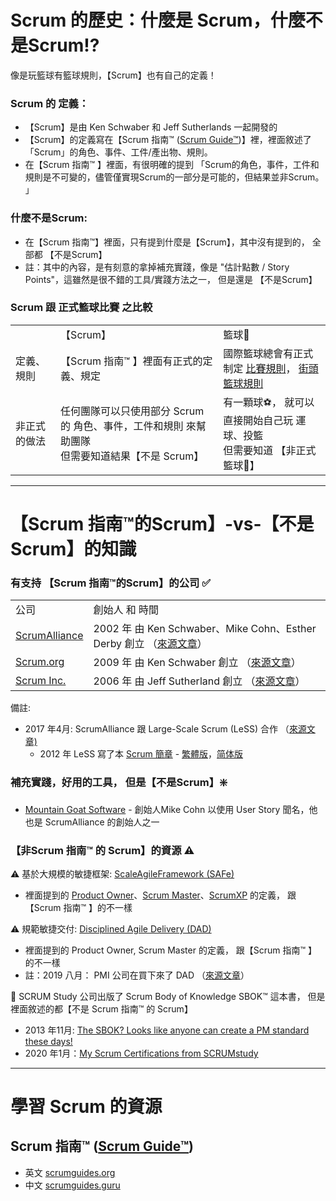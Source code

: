 # Scrum 的歷史：什麼是 Scrum，什麼不是Scrum!?

像是玩籃球有籃球規則，【Scrum】也有自己的定義！

### Scrum 的 定義：

*   【Scrum】是由 Ken Schwaber 和 Jeff Sutherlands 一起開發的
*   【Scrum】的定義寫在【Scrum 指南™ ([Scrum Guide™](https://www.scrumguides.org/))】裡，裡面敘述了 「Scrum」的角色、事件、工件/產出物、規則。
*   在【Scrum 指南™ 】裡面，有很明確的提到 「Scrum的角色，事件，工件和規則是不可變的，儘管僅實現Scrum的一部分是可能的，但結果並非Scrum。 」

### 什麼不是Scrum:

*   在【Scrum 指南™】裡面，只有提到什麼是【Scrum】，其中沒有提到的， 全部都 【不是Scrum】
*   註：其中的內容，是有刻意的拿掉補充實踐，像是 "估計點數 / Story Points"，這雖然是很不錯的工具/實踐方法之一， 但是還是 【不是Scrum】

### Scrum 跟 正式籃球比賽 之比較

<table><tbody><tr><td>&nbsp;</td><td>【Scrum】</td><td>籃球🏀</td></tr><tr><td>定義、規則</td><td>【Scrum 指南™ 】裡面有正式的定義、規定</td><td>國際籃球總會有正式制定 <a href="https://zh.wikipedia.org/wiki/%E7%B1%83%E7%90%83#%E6%AF%94%E8%B3%BD%E8%A6%8F%E5%89%87">比賽規則</a>， <a href="https://zh.wikipedia.org/wiki/%E8%A1%97%E9%A0%AD%E7%B1%83%E7%90%83">街頭籃球規則</a></td></tr><tr><td>非正式的做法</td><td>任何團隊可以只使用部分 Scrum 的 角色、事件，工件和規則 來幫助團隊<br>但需要知道結果【不是 Scrum】</td><td>有一顆球⚽️， 就可以直接開始自己玩 運球、投籃<br>但需要知道 【非正式籃球🏀】</td></tr></tbody></table>

---

# 【Scrum 指南™的Scrum】-vs-【不是Scrum】的知識

### 有支持 【Scrum 指南™的Scrum】的公司 ✅

<table><tbody><tr><td>公司</td><td>創始人 和 時間</td></tr><tr><td><a href="https://www.scrumalliance.org/about-scrum/overview">ScrumAlliance</a></td><td>2002 年 由 Ken Schwaber、Mike Cohn、Esther Derby 創立 （<a href="https://medium.com/serious-scrum/how-certification-paths-divided-the-organisations-of-agile-and-scrum-ff785a2820b2#09f7">來源文章</a>）</td></tr><tr><td><a href="https://www.scrum.org/resources/scrum-guide">Scrum.org</a></td><td>2009 年 由 Ken Schwaber 創立 （<a href="https://medium.com/serious-scrum/how-certification-paths-divided-the-organisations-of-agile-and-scrum-ff785a2820b2#72d1">來源文章</a>）</td></tr><tr><td><a href="https://www.scruminc.com/tag/scrum-guide/">Scrum Inc.</a></td><td>2006 年 由 Jeff Sutherland 創立 （<a href="https://medium.com/serious-scrum/how-certification-paths-divided-the-organisations-of-agile-and-scrum-ff785a2820b2#2035">來源文章</a>）</td></tr></tbody></table>

備註:

*   2017 年4月: ScrumAlliance 跟 Large-Scale Scrum (LeSS) 合作 （[來源文章)](https://www.scrumalliance.org/about-us/press-room/press-releases/scrum-alliance%C2%AE-announces-partnership-with-less-company)
    *   2012 年 LeSS 寫了本 [Scrum 簡章](https://scrumprimer.org/) - [繁體版](https://scrumprimer.org/primers/zh-tw_scrumprimer20.pdf)，[简体版](https://scrumprimer.org/primers/zh-cn_scrumprimer20.pdf)

### 補充實踐，好用的工具， 但是【不是Scrum】❇️

*   [Mountain Goat Software](https://medium.com/serious-scrum/how-certification-paths-divided-the-organisations-of-agile-and-scrum-ff785a2820b2#61e3) - 創始人Mike Cohn 以使用 User Story 聞名，他也是 ScrumAlliance 的創始人之一

### 【非Scrum 指南™ 的 Scrum】的資源 ⚠

⚠️ 基於大規模的敏捷框架: [ScaleAgileFramework (SAFe)](https://www.scaledagileframework.com)

*   裡面提到的 [Product Owner](https://www.scaledagileframework.com/product-owner/)、[Scrum Master](https://www.scaledagileframework.com/scrum-master/)、[ScrumXP](https://www.scaledagileframework.com/scrumxp/) 的定義， 跟【Scrum 指南™ 】的不一樣

⚠️ 規範敏捷交付: [Disciplined Agile Delivery (DAD)](https://www.pmi.org/disciplined-agile/process/introduction-to-dad)

*   裡面提到的 Product Owner, Scrum Master 的定義， 跟【Scrum 指南™ 】的不一樣
*   註：2019 八月： PMI 公司在買下來了 DAD （[來源文章](https://www.pmi.org/about/press-media/press-releases/project-management-institute-announces-acquisition-of-disciplined-agile)）

🚨 SCRUM Study 公司出版了 Scrum Body of Knowledge SBOK™ 這本書， 但是裡面敘述的都【不是 Scrum 指南™ 的 Scrum】

*   2013 年11月: [The SBOK? Looks like anyone can create a PM standard these days!](https://www.projectmanagement.com/blog-post/7084/The-SBOK---Looks-like-anyone-can-create-a-PM-standard-these-days-)
*   2020 年1月：[My Scrum Certifications from SCRUMstudy](https://vitalitychicago.com/blog/my-scrum-certifications-from-scrumstudy/)

---

# 學習 Scrum 的資源

## Scrum 指南™ ([Scrum Guide™](https://www.scrumguides.org/))

*   英文 [scrumguides.org](www.scrumguides.org)
*   中文 [scrumguides.guru](https://scrumguides.guru/)
